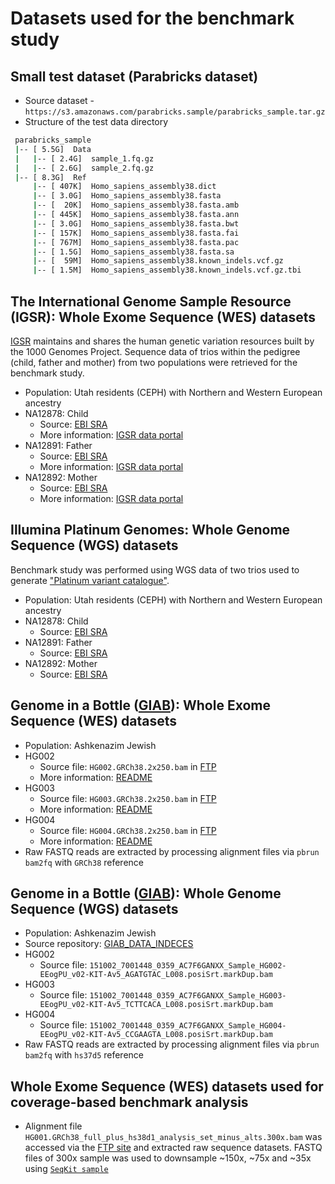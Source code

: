 # Datasets used for the benchmark study

## Small test dataset (Parabricks dataset)

* Source dataset - `https://s3.amazonaws.com/parabricks.sample/parabricks_sample.tar.gz`
* Structure of the test data directory

```bash
 parabricks_sample
 |-- [ 5.5G]  Data
 |   |-- [ 2.4G]  sample_1.fq.gz
 |   |-- [ 2.6G]  sample_2.fq.gz
 |-- [ 8.3G]  Ref
     |-- [ 407K]  Homo_sapiens_assembly38.dict
     |-- [ 3.0G]  Homo_sapiens_assembly38.fasta
     |-- [  20K]  Homo_sapiens_assembly38.fasta.amb
     |-- [ 445K]  Homo_sapiens_assembly38.fasta.ann
     |-- [ 3.0G]  Homo_sapiens_assembly38.fasta.bwt
     |-- [ 157K]  Homo_sapiens_assembly38.fasta.fai
     |-- [ 767M]  Homo_sapiens_assembly38.fasta.pac
     |-- [ 1.5G]  Homo_sapiens_assembly38.fasta.sa
     |-- [  59M]  Homo_sapiens_assembly38.known_indels.vcf.gz
     |-- [ 1.5M]  Homo_sapiens_assembly38.known_indels.vcf.gz.tbi
```

## The International Genome Sample Resource (IGSR): Whole Exome Sequence (WES) datasets

[IGSR](https://www.internationalgenome.org/) maintains and shares the human genetic variation resources built by the 1000 Genomes Project. Sequence data of trios within the pedigree (child, father and mother) from two populations were retrieved for the benchmark study.

* Population: Utah residents (CEPH) with Northern and Western European ancestry
* NA12878: Child
  * Source: [EBI SRA](https://www.ebi.ac.uk/ena/browser/view/SRR1517906)
  * More information: [IGSR data portal](https://www.internationalgenome.org/data-portal/sample/NA12878)
* NA12891: Father
  * Source: [EBI SRA](https://www.ebi.ac.uk/ena/browser/view/SRR098359)
  * More information: [IGSR data portal](https://www.internationalgenome.org/data-portal/sample/NA12891)
* NA12892: Mother
  * Source: [EBI SRA](https://www.ebi.ac.uk/ena/browser/view/ERR034529)
  * More information: [IGSR data portal](https://www.internationalgenome.org/data-portal/sample/NA12892)


## Illumina Platinum Genomes: Whole Genome Sequence (WGS) datasets

Benchmark study was performed using WGS data of two trios used to generate ["Platinum variant catalogue"](https://www.illumina.com/platinumgenomes.html).

* Population: Utah residents (CEPH) with Northern and Western European ancestry
* NA12878: Child
  * Source: [EBI SRA](https://www.ebi.ac.uk/ena/browser/view/ERR194147)
* NA12891: Father
  * Source: [EBI SRA](https://www.ebi.ac.uk/ena/browser/view/ERR194160)
* NA12892: Mother
  * Source: [EBI SRA](https://www.ebi.ac.uk/ena/browser/view/ERR194161)

## Genome in a Bottle ([GIAB](https://www.nist.gov/programs-projects/genome-bottle)): Whole Exome Sequence (WES) datasets

* Population: Ashkenazim Jewish
* HG002
  * Source file: `HG002.GRCh38.2x250.bam` in [FTP](https://ftp-trace.ncbi.nlm.nih.gov/ReferenceSamples/giab/data/AshkenazimTrio/HG002_NA24385_sonNIST_Illumina_2x250bps/novoalign_bams/)
  * More information: [README](https://ftp-trace.ncbi.nlm.nih.gov/ReferenceSamples/giab/data/AshkenazimTrio/HG002_NA24385_son/NIST_Illumina_2x250bpsREADME_NIST_Illumina_pairedend_2x250_HG002.txt)
* HG003
  * Source file: `HG003.GRCh38.2x250.bam` in [FTP](https://ftp-trace.ncbi.nlm.nih.gov/ReferenceSamples/giab/data/AshkenazimTrio/HG003_NA24149_fatherNIST_Illumina_2x250bps/novoalign_bams/)
  * More information: [README](https://ftp-trace.ncbi.nlm.nih.gov/ReferenceSamples/giab/data/AshkenazimTrio/HG003_NA24149_father/NIST_Illumina_2x250bpsREADME_NIST_Illumina_pairedend_2x250_HG003.txt)
* HG004
  * Source file: `HG004.GRCh38.2x250.bam` in [FTP](https://ftp-trace.ncbi.nlm.nih.gov/ReferenceSamples/giab/data/AshkenazimTrio/HG004_NA24143_motherNIST_Illumina_2x250bps/novoalign_bams/)
  * More information: [README](https://ftp-trace.ncbi.nlm.nih.gov/ReferenceSamples/giab/data/AshkenazimTrio/HG004_NA24143_mother/NIST_Illumina_2x250bpsREADME_NIST_Illumina_pairedend_2x250_HG002.txt)
* Raw FASTQ reads are extracted by processing alignment files via `pbrun bam2fq` with `GRCh38` reference

## Genome in a Bottle ([GIAB](https://www.nist.gov/programs-projects/genome-bottle)): Whole Genome Sequence (WGS) datasets

* Population: Ashkenazim Jewish
* Source repository: [GIAB_DATA_INDECES](https://github.com/genome-in-a-bottle/giab_data_indexes/blob/master/AshkenazimTrio/alignment.index.AJtrio_OsloUniversityHospital_IlluminaExome_bwamem_GRCh37_11252015)
* HG002
  * Source file: `151002_7001448_0359_AC7F6GANXX_Sample_HG002-EEogPU_v02-KIT-Av5_AGATGTAC_L008.posiSrt.markDup.bam`
* HG003
  * Source file: `151002_7001448_0359_AC7F6GANXX_Sample_HG003-EEogPU_v02-KIT-Av5_TCTTCACA_L008.posiSrt.markDup.bam`
* HG004
  * Source file: `151002_7001448_0359_AC7F6GANXX_Sample_HG004-EEogPU_v02-KIT-Av5_CCGAAGTA_L008.posiSrt.markDup.bam`
* Raw FASTQ reads are extracted by processing alignment files via `pbrun bam2fq` with `hs37d5` reference

## Whole Exome Sequence (WES) datasets used for coverage-based benchmark analysis

* Alignment file `HG001.GRCh38_full_plus_hs38d1_analysis_set_minus_alts.300x.bam` was accessed via the [FTP site](https://ftp-trace.ncbi.nlm.nih.gov/ReferenceSamples/giab/data/NA12878/NIST_NA12878_HG001_HiSeq_300x/NHGRI_Illumina300X_novoalign_bams/) and extracted raw sequence datasets. FASTQ files of 300x sample was used to downsample ~150x, ~75x and ~35x using [`SeqKit sample`](https://bioinf.shenwei.me/seqkit/usage/#sample)
